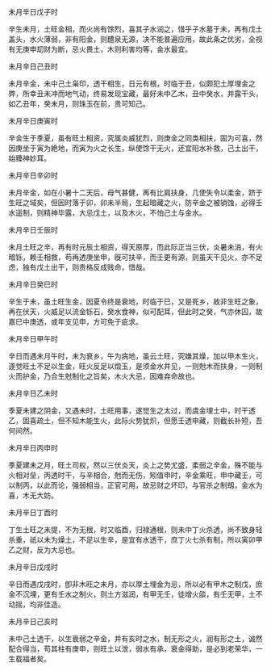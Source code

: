 未月辛日戊子时

辛生未月，土旺金相，而火尚有馀烈，喜其子水润之，惜乎子水墓于未，再有戊土盖头，水火薄弱，非有阳金，则醴泉无源，决不能普遍应用，故此条之优劣，全视有无庚申刧财为断，忌火畏土，木则利害均等，金水最宜。

未月辛日己丑时

未月辛金，未中己土枭印，透干相生，日元有根，时临于丑，似颇犯土厚埋金之弊，所幸丑未冲而地气动，终易发现宝藏，最好未中乙木，丑中癸水，并露干头，如乙丑年，癸未月，则珠玉在前，贵可知己。

未月辛日庚寅时

辛金生于季夏，虽有旺土相资，究属炎威犹烈，则庚金之同类相扶，固为可喜，然因庚坐于寅为絶地，而寅为火之长生，纵使馀干无火，还宜阳水补救，己土出干，始臻神妙耳。

未月辛日辛卯时

未月辛金，如在小暑十二天后，母气甚健，再有比肩扶身，几使失令以柔金，跻于生旺之域矣，但因时落于卯，卯未半局，生起暗藏之火，防辛金之被销蚀，必得壬水遥制，则精神毕露，大忌戊土，以及木火，不怕己土与金水。

未月辛日壬辰时

未月土旺之辛，再有时元辰土相资，得天原厚，而此际正当三伏，炎暑未消，有火暗铄，赖壬相救，苟再透庚坐申，旣可扶辛，而壬更有源，则虽天干见火，亦不足虑，独有戊土出干，则贵格反成贱命，惜哉。

未月辛日癸巳时

辛生于未，虽土旺生金，因夏令终是衰地，时临于巳，又是死乡，故非生旺之象，再在伏天，火威足以流金铄石，癸水食神，似可配耳，但此时之癸，气亦休囚，故嘉巳中庚透，或年支见申，方可免于疵求。

未月辛日甲午时

辛日而遇未月午时，未为衰乡，午为病地，虽云土旺，究嫌其燥，加以甲木生火，遂觉旺土不足以生金，旺火反足以燬玉，是须金水并见，一则尅木而扶身，一则制火而护金，乃合生尅制化之旨矣，木火大忌，因难弃命故也。

未月辛日乙未时

季夏未建之阴金，又遇未时，土旺用事，遂觉生之太过，而虞金埋土中，时干透乙，固喜疏土，但不知木能生火，此际火势犹炽，但愿壬透申藏，则截长补短，吾何间然。

未月辛日丙申时

季夏建未之月，旺土司权，然以三伏炎天，炎上之势尤盛，柔弱之辛金，殊不能与火相对垒，丙透时干，与辛相合，尅而无伤，矧值申时，辛金乘旺，申中藏壬，可以制丙，以此而论，强弱相当，正官可用，故忌财之坏印，与官杀之制刼，金水为喜，木无大妨。

未月辛日丁酉时

丁生土旺之未提，不为无根，时又临酉，归禄通根，则未中丁火杀透，尚不致身轻杀重，祇以未为燥土，不足以生辛，是宜有水透干，庶丁火七杀有制，所以寅卯甲乙之财，反为大忌也。

未月辛日戊戌时

辛日而遇戊戌时，卽非木旺之未月，亦以厚土埋金为忌，所以必有甲木之制戊，庶金不沉埋，更有壬水之制火，则土方滋润，有甲无壬，徒增火燄，有壬无甲，土不动摇，均非佳造。

未月辛日己亥时

未中己土透干，以生衰弱之辛金，并有亥时之水，制无形之火，润有形之土，诚然配合得当，苟其柱有庚申，则旺土以泄，弱水有承，衰金得助，是必到老荣华，一生载福者矣。

